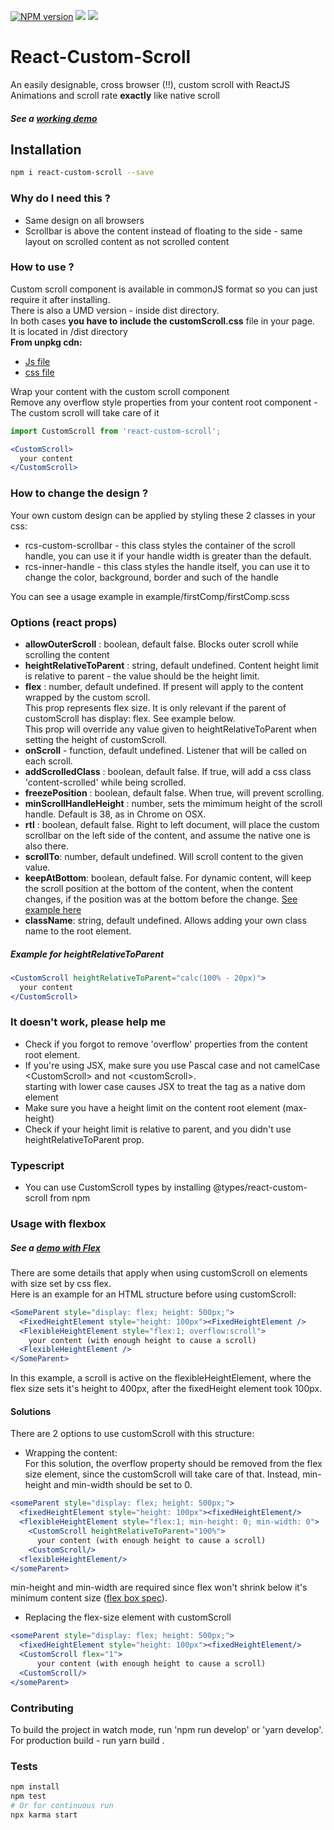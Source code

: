 [![NPM version][npm-image]][npm-url]
![](https://github.com/rommguy/react-custom-scroll/workflows/build/badge.svg)
![](https://img.shields.io/npm/dw/react-custom-scroll)


# React-Custom-Scroll
An easily designable, cross browser (!!), custom scroll with ReactJS  
Animations and scroll rate **exactly** like native scroll 

##### See a [working demo](http://rommguy.github.io/react-custom-scroll/example/demo.html) ###

## Installation
```sh
npm i react-custom-scroll --save
```

### Why do I need this ?  
- Same design on all browsers
- Scrollbar is above the content instead of floating to the side - same layout on scrolled content as not scrolled content

### How to use ?
Custom scroll component is available in commonJS format so you can just require it after installing.  
There is also a UMD version - inside dist directory.           
In both cases **you have to include the customScroll.css** file in your page.  
It is located in /dist directory       
**From unpkg cdn:**      
* [Js file](https://unpkg.com/react-custom-scroll@5.0.0/dist/reactCustomScroll)
* [css file](https://unpkg.com/react-custom-scroll@5.0.0/dist/customScroll.css)

Wrap your content with the custom scroll component  
Remove any overflow style properties from your content root component - The custom scroll will take care of it


```js
import CustomScroll from 'react-custom-scroll';
```

```jsx
<CustomScroll>
  your content
</CustomScroll>
```
  
### How to change the design ?  
Your own custom design can be applied by styling these 2 classes in your css:  

- rcs-custom-scrollbar - this class styles the container of the scroll handle, you can use it if your handle width is greater than the default.  
- rcs-inner-handle - this class styles the handle itself, you can use it to change the color, background, border and such of the handle  

You can see a usage example in example/firstComp/firstComp.scss  

### Options (react props)

- **allowOuterScroll** : boolean, default false. Blocks outer scroll while scrolling the content
- **heightRelativeToParent** : string, default undefined. Content height limit is relative to parent - the value should be the height limit.
- **flex** : number, default undefined. If present will apply to the content wrapped by the custom scroll.  
This prop represents flex size. It is only relevant if the parent of customScroll has display: flex. See example below.  
This prop will override any value given to heightRelativeToParent when setting the height of customScroll.
- **onScroll** - function, default undefined. Listener that will be called on each scroll.
- **addScrolledClass** : boolean, default false. If true, will add a css class 'content-scrolled' while being scrolled.
- **freezePosition** : boolean, default false. When true, will prevent scrolling. 
- **minScrollHandleHeight** : number, sets the mimimum height of the scroll handle. Default is 38, as in Chrome on OSX.
- **rtl** : boolean, default false. Right to left document, will place the custom scrollbar on the left side of the content, and assume the native one is also there.
- **scrollTo**: number, default undefined. Will scroll content to the given value.
- **keepAtBottom**: boolean, default false. For dynamic content, will keep the scroll position at the bottom of the content, when the content changes, if the position was at the bottom before the change. [See example here](http://rommguy.github.io/react-custom-scroll/example/demo.html?dynamic=true)
- **className**: string, default undefined. Allows adding your own class name to the root element.

##### Example for heightRelativeToParent

```jsx
<CustomScroll heightRelativeToParent="calc(100% - 20px)">
  your content
</CustomScroll>  
```

### It doesn't work, please help me

- Check if you forgot to remove 'overflow' properties from the content root element.
- If you're using JSX, make sure you use Pascal case and not camelCase \<CustomScroll\> and not \<customScroll\>.  
starting with lower case causes JSX to treat the tag as a native dom element
- Make sure you have a height limit on the content root element (max-height)
- Check if your height limit is relative to parent, and you didn't use heightRelativeToParent prop.

### Typescript
- You can use CustomScroll types by installing @types/react-custom-scroll from npm

### Usage with flexbox
##### See a [demo with Flex](http://rommguy.github.io/react-custom-scroll/example/demo.html?flex=true) ###
There are some details that apply when using customScroll on elements with size set by css flex.  
Here is an example for an HTML structure before using customScroll:  

```jsx
<SomeParent style="display: flex; height: 500px;">
  <FixedHeightElement style="height: 100px"><FixedHeightElement />
  <FlexibleHeightElement style="flex:1; overflow:scroll">
    your content (with enough height to cause a scroll)
  <FlexibleHeightElement />
</SomeParent>  
```

In this example, a scroll is active on the flexibleHeightElement, where the flex size sets it's height to 400px, after the fixedHeight element took 100px.  

#### Solutions
There are 2 options to use customScroll with this structure:

- Wrapping the content:  
For this solution, the overflow property should be removed from the flex size element, since the customScroll will take care of that. 
Instead, min-height and min-width should be set to 0.

```jsx
<someParent style="display: flex; height: 500px;">
  <fixedHeightElement style="height: 100px"><fixedHeightElement/>
  <flexibleHeightElement style="flex:1; min-height: 0; min-width: 0">
    <CustomScroll heightRelativeToParent="100%">
      your content (with enough height to cause a scroll)
    <CustomScroll/>
  <flexibleHeightElement/>
</someParent>  
```

min-height and min-width are required since flex won't shrink below it's minimum content size ([flex box spec](https://www.w3.org/TR/css-flexbox/#flex-common)).  

- Replacing the flex-size element with customScroll

```jsx
<someParent style="display: flex; height: 500px;">
  <fixedHeightElement style="height: 100px"><fixedHeightElement/>
  <CustomScroll flex="1">
      your content (with enough height to cause a scroll)
  <CustomScroll/>
</someParent>  
```

### Contributing
To build the project in watch mode, run 'npm run develop' or 'yarn develop'.  
For production build - run yarn build .   

### Tests
```sh
npm install
npm test
# Or for continuous run
npx karma start
```

[npm-image]: https://img.shields.io/npm/v/react-custom-scroll.svg?style=flat-square
[npm-url]: https://npmjs.org/package/react-custom-scroll
[travis-image]: https://img.shields.io/travis/wix/react-custom-scroll/gh-pages.svg?style=flat-square
[travis-url]: https://travis-ci.org/wix/react-custom-scroll
[coveralls-image]: https://img.shields.io/coveralls/wix/react-custom-scroll/gh-pages.svg?style=flat-square
[coveralls-url]: https://coveralls.io/r/wix/react-custom-scroll?branch=gh-pages
[downloads-image]: http://img.shields.io/npm/dm/react-custom-scroll.svg?style=flat-square
[downloads-url]: https://npmjs.org/package/react-custom-scroll
